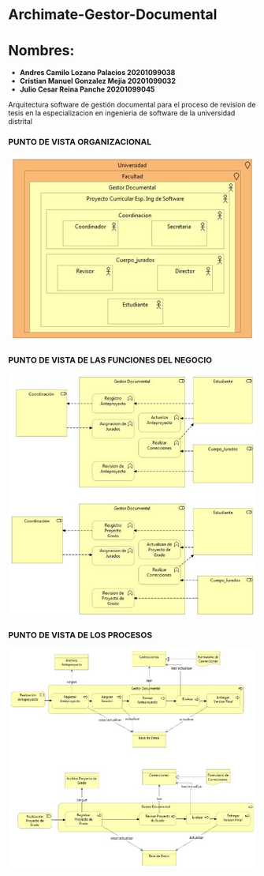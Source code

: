 # Archimate-Gestor-Documental

# Nombres: 	
- **Andres Camilo Lozano Palacios       20201099038**
- **Cristian Manuel Gonzalez Mejia	    20201099032**
- **Julio Cesar Reina Panche		        20201099045**

Arquitectura software de gestión documental para el proceso de revision de tesis en la especializacion en ingenieria de software de la universidad distrital

### PUNTO DE VISTA ORGANIZACIONAL

![PUNTO DE VISTA ORGANIZACIONAL](img/Organizacional.jpg)

### PUNTO DE VISTA DE LAS FUNCIONES DEL NEGOCIO

![PUNTO DE VISTA FUNCIONES DE NEGOCIO](img/Funciones3.jpg)

### PUNTO DE VISTA DE LOS PROCESOS

![PUNTO DE VISTA DE LOS PROCESOS](img/Procesos.jpg)
